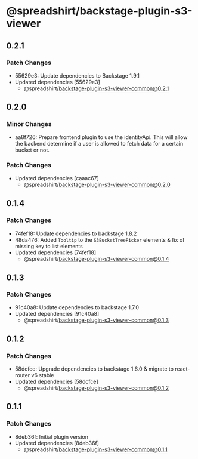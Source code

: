 # @spreadshirt/backstage-plugin-s3-viewer

## 0.2.1

### Patch Changes

- 55629e3: Update dependencies to Backstage 1.9.1
- Updated dependencies [55629e3]
  - @spreadshirt/backstage-plugin-s3-viewer-common@0.2.1

## 0.2.0

### Minor Changes

- aa8f726: Prepare frontend plugin to use the identityApi. This will allow the backend determine if
  a user is allowed to fetch data for a certain bucket or not.

### Patch Changes

- Updated dependencies [caaac67]
  - @spreadshirt/backstage-plugin-s3-viewer-common@0.2.0

## 0.1.4

### Patch Changes

- 74fef18: Update dependencies to backstage 1.8.2
- 48da476: Added `Tooltip` to the `S3BucketTreePicker` elements & fix of missing key to list elements
- Updated dependencies [74fef18]
  - @spreadshirt/backstage-plugin-s3-viewer-common@0.1.4

## 0.1.3

### Patch Changes

- 91c40a8: Update dependencies to backstage 1.7.0
- Updated dependencies [91c40a8]
  - @spreadshirt/backstage-plugin-s3-viewer-common@0.1.3

## 0.1.2

### Patch Changes

- 58dcfce: Upgrade dependencies to backstage 1.6.0 & migrate to react-router v6 stable
- Updated dependencies [58dcfce]
  - @spreadshirt/backstage-plugin-s3-viewer-common@0.1.2

## 0.1.1

### Patch Changes

- 8deb36f: Initial plugin version
- Updated dependencies [8deb36f]
  - @spreadshirt/backstage-plugin-s3-viewer-common@0.1.1
